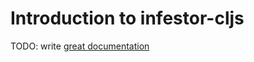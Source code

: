 # Introduction to infestor-cljs

TODO: write [great documentation](http://jacobian.org/writing/what-to-write/)

